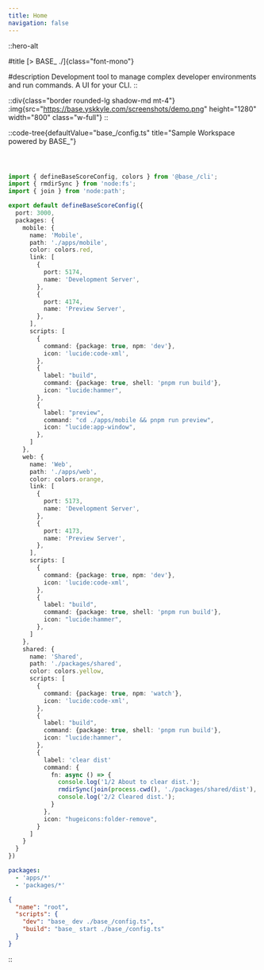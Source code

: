 ```yaml
---
title: Home
navigation: false
---
```


::hero-alt

#title
[\> BASE_ ./]{class="font-mono"}

#description
Development tool to manage complex developer environments and run commands. A UI for your CLI.
::

::div{class="border rounded-lg shadow-md mt-4"}
  :img{src="https://base.yskkyle.com/screenshots/demo.png" height="1280" width="800" class="w-full"}
::

::code-tree{defaultValue="base_/config.ts" title="Sample Workspace powered by BASE_"}

```[apps/mobile]
```

```[apps/web]
```

```[packages/shared]
```

```ts [base_/config.ts]
import { defineBaseScoreConfig, colors } from '@base_/cli';
import { rmdirSync } from 'node:fs';
import { join } from 'node:path';

export default defineBaseScoreConfig({
  port: 3000,
  packages: {
    mobile: {
      name: 'Mobile',
      path: './apps/mobile',
      color: colors.red,
      link: [
        {
          port: 5174,
          name: 'Development Server',
        },
        {
          port: 4174,
          name: 'Preview Server',
        },
      ],
      scripts: [
        {
          command: {package: true, npm: 'dev'},
          icon: 'lucide:code-xml',
        },
        {
          label: "build",
          command: {package: true, shell: 'pnpm run build'},
          icon: "lucide:hammer",
        },
        {
          label: "preview",
          command: "cd ./apps/mobile && pnpm run preview",
          icon: "lucide:app-window",
        },
      ]
    },
    web: {
      name: 'Web',
      path: './apps/web',
      color: colors.orange,
      link: [
        {
          port: 5173,
          name: 'Development Server',
        },
        {
          port: 4173,
          name: 'Preview Server',
        },
      ],
      scripts: [
        {
          command: {package: true, npm: 'dev'},
          icon: 'lucide:code-xml',
        },
        {
          label: "build",
          command: {package: true, shell: 'pnpm run build'},
          icon: "lucide:hammer",
        },
      ]
    },
    shared: {
      name: 'Shared',
      path: './packages/shared',
      color: colors.yellow,
      scripts: [
        {
          command: {package: true, npm: 'watch'},
          icon: 'lucide:code-xml',
        },
        {
          label: "build",
          command: {package: true, shell: 'pnpm run build'},
          icon: "lucide:hammer",
        },
        {
          label: 'clear dist'
          command: {
            fn: async () => {
              console.log('1/2 About to clear dist.');
              rmdirSync(join(process.cwd(), './packages/shared/dist'), {recursive: true});
              console.log('2/2 Cleared dist.');
            }
          },
          icon: "hugeicons:folder-remove",
        }
      ]
    }
  }
})
```

```yaml [pnpm-workspace.yaml]
packages:
  - 'apps/*'
  - 'packages/*'
```

```json [package.json]
{
  "name": "root",
  "scripts": {
    "dev": "base_ dev ./base_/config.ts",
    "build": "base_ start ./base_/config.ts"
  }
}
```

::